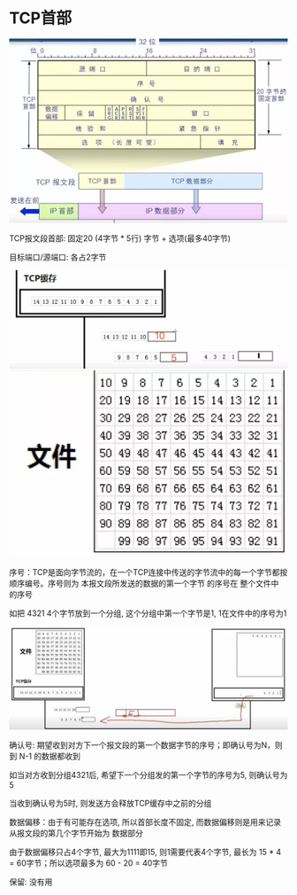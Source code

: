 # TCP首部

![TCP首部-1.webp](TCP首部-1.webp)

TCP报文段首部: 固定20 (4字节 * 5行) 字节 + 选项(最多40字节)

目标端口/源端口: 各占2字节

![TCP首部-2.webp](TCP首部-2.webp)![TCP首部-3.webp](TCP首部-3.webp)

序号：TCP是面向字节流的，在一个TCP连接中传送的字节流中的每一个字节都按顺序编号。序号则为 本报文段所发送的数据的第一个字节 的序号在 整个文件中 的序号

如把 4321 4个字节放到一个分组, 这个分组中第一个字节是1, 1在文件中的序号为1

![TCP首部-4.webp](TCP首部-4.webp)

确认号: 期望收到对方下一个报文段的第一个数据字节的序号；即确认号为N，则到 N-1 的数据都收到

如当对方收到分组4321后, 希望下一个分组发的第一个字节的序号为5, 则确认号为5

当收到确认号为5时, 则发送方会释放TCP缓存中之前的分组

数据偏移：由于有可能存在选项, 所以首部长度不固定, 而数据偏移则是用来记录从报文段的第几个字节开始为 数据部分

由于数据偏移只占4个字节, 最大为1111即15, 则1需要代表4个字节, 最长为 15 * 4 = 60字节；所以选项最多为 60 - 20 = 40字节

保留: 没有用
